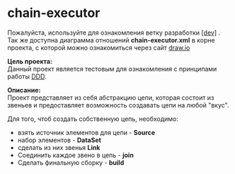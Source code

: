# chain-executor  

Пожалуйста, используйте для ознакомления ветку разработки <a href="https://github.com/ezhov-da/chain-executor/tree/dev">[dev]</a> .  
Так же доступна диаграмма отношений **chain-executor.xml** в корне проекта, с которой можно ознакомиться через сайт <a href="https://www.draw.io">draw.io</a> 

**Цель проекта:**  
Данный проект является тестовым для ознакомления с принципами работы <a href="https://8thlight.com/blog/uncle-bob/2012/08/13/the-clean-architecture.html">DDD</a>.

**Описание:**  
Проект представляет из себя абстракцию цепи, которая состоит из звеньев и предоставляет возможность создавать цепи на любой "вкус".

Для того, чтоб создать собственную цепь, необходимо:    
* взять источник элементов для цепи - **Source**
* набор элементов - **DataSet**
* сделать из них звенья **Link**
* Соединить каждое звено в цепь - **join**
* Сделать финальную сборку - **build**

